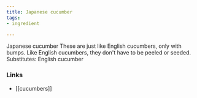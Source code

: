 ```yaml
---
title: Japanese cucumber
tags:
- ingredient

---
```

Japanese cucumber These are just like English cucumbers, only with bumps. Like English cucumbers, they don't have to be peeled or seeded. Substitutes: English cucumber

### Links

* [[cucumbers]]
